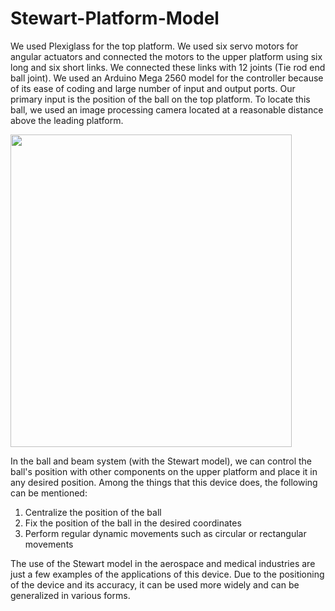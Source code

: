# Stewart-Platform-Model

We used Plexiglass for the top platform. We used six servo motors for angular actuators and connected the motors to the upper platform using six long and six short links. We connected these links with 12 joints (Tie rod end ball joint). We used an Arduino Mega 2560 model for the controller because of its ease of coding and large number of input and output ports. Our primary input is the position of the ball on the top platform. To locate this ball, we used an image processing camera located at a reasonable distance above the leading platform.

<img src="https://github.com/user-attachments/assets/31272fb1-a447-494b-a86d-9c18dd6889b0" width="450" height="500" />

In the ball and beam system (with the Stewart model), we can control the ball's position with other components on the upper platform and place it in any desired position. Among the things that this device does, the following can be mentioned:
  1. Centralize the position of the ball
  2. Fix the position of the ball in the desired coordinates
  3. Perform regular dynamic movements such as circular or rectangular movements

The use of the Stewart model in the aerospace and medical industries are just a few examples of the applications of this device. Due to the positioning of the device and its accuracy, it can be used more widely and can be generalized in various forms.

